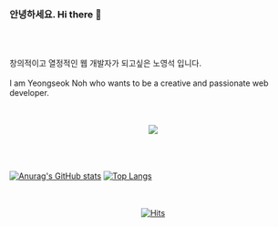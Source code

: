 ### 안녕하세요. Hi there 👋
<br><br>



창의적이고 열정적인 웹 개발자가 되고싶은 노영석 입니다.
<br><br>
I am Yeongseok Noh who wants to be a creative and passionate web developer.
<br><br><br>

<div align=center>
<a href="http://nyoungseok.dothome.co.kr" target="_blank"><img src="https://img.shields.io/badge/Portfolio-67A4AC?style=flat-square&logo=CodersRank&logoColor=white"/></a>
</a>
</div>
<br><br><br>

[![Anurag's GitHub stats](https://github-readme-stats.vercel.app/api?username=NohYeongSeok&show_icons=true)](https://github.com/anuraghazra/github-readme-stats)
[![Top Langs](https://github-readme-stats.vercel.app/api/top-langs/?username=NohYeongSeok&layout=compact)](https://github.com/anuraghazra/github-readme-stats)
<br><br><br>
<div align=center>
	
[![Hits](https://hits.seeyoufarm.com/api/count/incr/badge.svg?url=https%3A%2F%2Fgithub.com%2FNohYeongSeok&count_bg=%2379C83D&title_bg=%23555555&icon=&icon_color=%23E7E7E7&title=hits&edge_flat=false)](https://hits.seeyoufarm.com)                   

</div>






<!--
**NohYeongSeok/NohYeongSeok** is a ✨ _special_ ✨ repository because its `README.md` (this file) appears on your GitHub profile.

Here are some ideas to get you started:

- 🔭 I’m currently working on ...
- 🌱 I’m currently learning ...
- 👯 I’m looking to collaborate on ...
- 🤔 I’m looking for help with ...
- 💬 Ask me about ...
- 📫 How to reach me: ...
- 😄 Pronouns: ...
- ⚡ Fun fact: ...
-->

